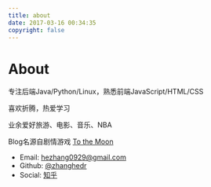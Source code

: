 ```yaml
---
title: about
date: 2017-03-16 00:34:35
copyright: false
---
```


# About

专注后端Java/Python/Linux，熟悉前端JavaScript/HTML/CSS

喜欢折腾，热爱学习

业余爱好旅游、电影、音乐、NBA

Blog名源自剧情游戏 [To the Moon](http://store.steampowered.com/app/206440/)

- Email: hezhang0929@gmail.com
- Github: [@zhanghedr](https://github.com/zhanghedr)
- Social: [知乎](https://www.zhihu.com/people/howard-72-93)